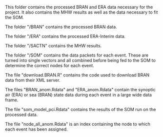 This folder contains the processed BRAN and ERA data necessary for the project. It also contains the MHW results as well as the data necessary to fit the SOM.

The folder "/BRAN" contains the processed BRAN data.

The folder "/ERA" contains the processed ERA-Interim data.

The folder "/SACTN" contains the MHW results.

The folder "/SOM" contains the data packets for each event. These are turned into single vectors and all combined before being fed to the SOM to determine the correct nodes for each event.

The file "download.BRAN.R" contains the code used to download BRAN data from their XML server.

The files "BRAN_anom.Rdata" and "ERA_anom.Rdata" contain the synoptic air (ERA) or sea (BRAN) state data during each event in a large wide data frame.

The file "som_model_pci.Rdata" contains the results of the SOM run on the processed data.

The file "node_all_anom.Rdata" is an index containing the node to which each event has been assigned.